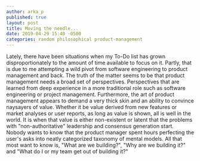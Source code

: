 ```yaml
---
author: arka_p
published: true
layout: post
title: Moving the needle...
date: 2019-04-29 15:40 -0500
categories: random philosophical product-management
---
```


Lately, there have been situations when my To-Do list has grown disproportionately to the amount of time available to focus on it. Partly, that is due to me attempting a wild pivot from software engineering to product management and back.
The truth of the matter seems to be that product management needs a broad set of perspectives. Perspectives that are learned from deep experience in a more traditional role such as software engineering or project management. Furthermore, the art of product management appears to demand a very thick skin and an ability to convince naysayers of value.
Whether it be value derived from new features or market analyses or user reports, as long as value is shown, all is well in the world. It is when that value is either non-existent or latent that the problems with "non-authoritative" leadership and consensus generation start. Nobody wants to know that the product manager spent hours perfecting the user's asks into neatly categorized taxonomy of mental models. All that most want to know is, "What are we building?", "Why are we building it?" and "What do I or my team get out of building it?"
